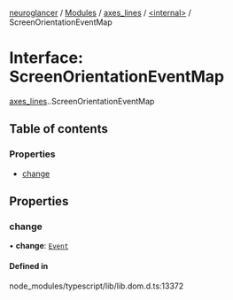 [neuroglancer](../README.md) / [Modules](../modules.md) / [axes\_lines](../modules/axes_lines.md) / [<internal\>](../modules/axes_lines._internal_.md) / ScreenOrientationEventMap

# Interface: ScreenOrientationEventMap

[axes_lines](../modules/axes_lines.md).[<internal>](../modules/axes_lines._internal_.md).ScreenOrientationEventMap

## Table of contents

### Properties

- [change](axes_lines._internal_.ScreenOrientationEventMap.md#change)

## Properties

### change

• **change**: [`Event`](../modules/axes_lines._internal_.md#event)

#### Defined in

node_modules/typescript/lib/lib.dom.d.ts:13372
